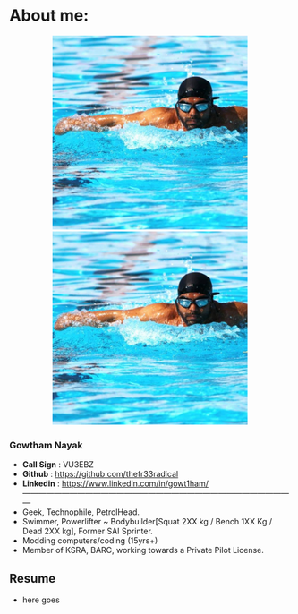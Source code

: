 
# About me:

<p align="center">
  <img src="https://github.com/thefr33radical/thefr33radical.github.io/blob/master/docs/images/swim.bmp" width="350" title="Gowtham nayak">
  <img src="https://github.com/thefr33radical/thefr33radical.github.io/blob/master/docs/images/swim.bmp" width="350" alt="accessibility text">
</p>

### Gowtham Nayak
* **Call Sign** : VU3EBZ
* **Github** : https://github.com/thefr33radical
* **Linkedin** : https://www.linkedin.com/in/gowt1ham/
———————————————————————————————————
* Geek, Technophile, PetrolHead.
* Swimmer, Powerlifter ~ Bodybuilder[Squat 2XX kg / Bench 1XX Kg / Dead 2XX kg], Former SAI Sprinter.
* Modding computers/coding (15yrs+)
* Member of KSRA, BARC, working towards a Private Pilot License.

## Resume

* here goes
